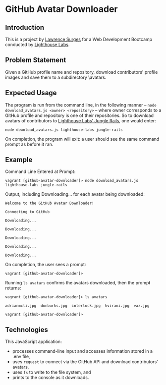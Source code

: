 # GitHub Avatar Downloader

## Introduction

This is a project by [Lawrence Surges](https://github.com/surgeslc) for a Web Development Bootcamp conducted by [Lighthouse Labs](lighthouselabs.ca).

## Problem Statement

Given a GitHub profile name and repository, download contributors' profile images and save them to a subdirectory \avatars.

## Expected Usage

The program is run from the command line, in the following manner – `node download_avatars.js <owner> <repository>` – where owner corresponds to a GitHub profile and repository is one of their repositories. So to download avatars of contributors to [Lighthouse Labs' Jungle Rails](https://github.com/lighthouse-labs/jungle-rails), one would enter:

`node download_avatars.js lighthouse-labs jungle-rails`

On completion, the program will exit: a user should see the same command prompt as before it ran.

## Example

Command Line Entered at Prompt:

`vagrant [github-avatar-downloader]> node download_avatars.js lighthouse-labs jungle-rails`

Output, including Downloading... for each avatar being downloaded:

`Welcome to the GitHub Avatar Downloader!`

`Connecting to GitHub`

`Downloading...`

`Downloading...`

`Downloading...`

`Downloading...`

`Downloading...`

On completion, the user sees a prompt:

`vagrant [github-avatar-downloader]>`

Running `ls avatars` confirms the avatars downloaded, then the prompt returns:

`vagrant [github-avatar-downloader]> ls avatars`

`adrianmcli.jpg  donburks.jpg  interlock.jpg  kvirani.jpg  vaz.jpg`

`vagrant [github-avatar-downloader]>`

## Technologies

This JavaScript application:
- processes command-line input and accesses information stored in a .env file,
- uses `request` to connect via the GitHub API and download contributors' avatars,
- uses `fs` to write to the file system, and
- prints to the console as it downloads.